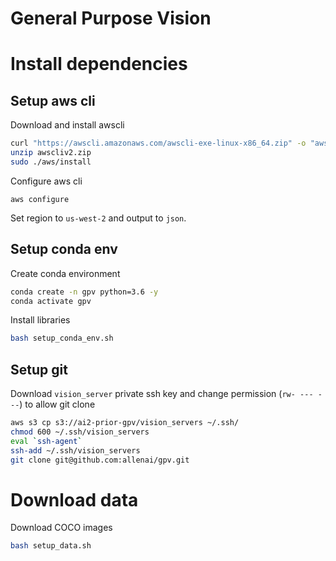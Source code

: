 # General Purpose Vision

# Install dependencies

## Setup aws cli
Download and install awscli
```bash
curl "https://awscli.amazonaws.com/awscli-exe-linux-x86_64.zip" -o "awscliv2.zip"
unzip awscliv2.zip
sudo ./aws/install
```

Configure aws cli
```
aws configure
```
Set region to `us-west-2` and output to `json`.

## Setup conda env
Create conda environment
```bash
conda create -n gpv python=3.6 -y
conda activate gpv
```

Install libraries
```bash
bash setup_conda_env.sh
```

## Setup git
Download `vision_server` private ssh key and change permission (`rw- --- ---`) to allow git clone
```bash
aws s3 cp s3://ai2-prior-gpv/vision_servers ~/.ssh/
chmod 600 ~/.ssh/vision_servers
eval `ssh-agent`
ssh-add ~/.ssh/vision_servers
git clone git@github.com:allenai/gpv.git
```

# Download data
Download COCO images
```bash
bash setup_data.sh
```


